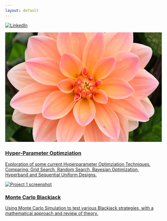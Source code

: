 ```yaml
---
layout: default
---
```



<link rel="stylesheet" href="/projects.css">

[![LinkedIn](https://img.shields.io/badge/LinkedIn-Profile-blue)](https://www.linkedin.com/in/karanpreet-benipal-1b1426239/)

<div class="project-grid">
    <a href="HPO.pdf" class="project-card">
    <img src="flower.jpg" alt="Project 2 screenshot" class="project-image">
    <div class="project-content">
      <h3 class="project-title">Hyper-Parameter Optimziation</h3>
      <p class="project-description">Exploration of some current Hyperparameter Optimziation Techniques. Comparing: Grid Search, Random Search, Bayesian Optimization, Hyperband and Sequential Uniform Designs.</p>
    </div>
  </a>
  <a href="MonteCarlo.html" class="project-card">
    <img src="cards.jpg" alt="Project 1 screenshot" class="project-image">
    <div class="project-content">
      <h3 class="project-title">Monte Carlo Blackjack</h3>
      <p class="project-description">Using Monte Carlo Simulation to test various Blackjack strategies, with a mathematical approach and review of theory.</p>
    </div>
  </a>
</div>
